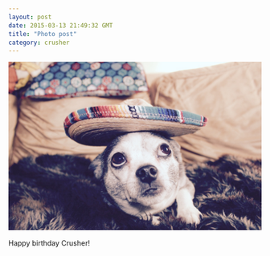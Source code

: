 ```yaml
---
layout: post
date: 2015-03-13 21:49:32 GMT
title: "Photo post"
category: crusher
---
```

![travisj](/images/2f6bf4371f8952e998296a28aef3b323fd8deb733d080ffbb40fa347ff61dbec.jpg)

Happy birthday Crusher!
